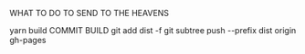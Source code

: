 WHAT TO DO TO SEND TO THE HEAVENS

yarn build
COMMIT BUILD
git add dist -f
git subtree push --prefix dist origin gh-pages
